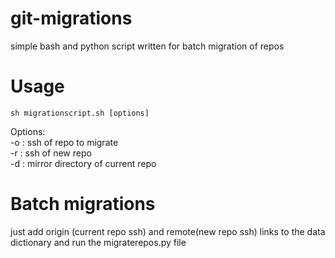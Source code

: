 # git-migrations
simple bash and python script written for batch migration of repos

# Usage
```
sh migrationscript.sh [options]
```
Options: <br>
 -o : ssh of repo to migrate <br>
 -r : ssh of new repo <br>
 -d : mirror directory of current repo <br>
 
 # Batch migrations
 just add origin (current repo ssh) and remote(new repo ssh) links to the data dictionary and run the migraterepos.py file
 
